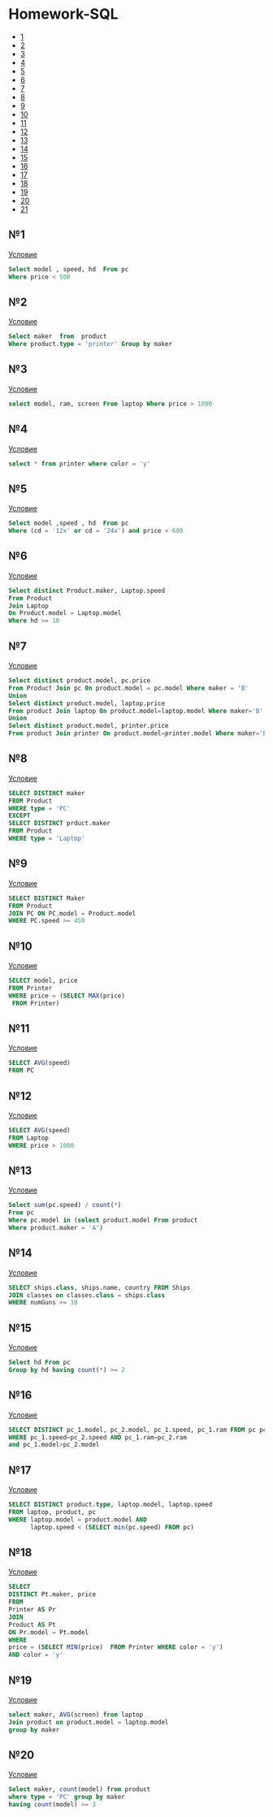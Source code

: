 # Homework-SQL
+ [1](#1)
+ [2](#2)
+ [3](#3)
+ [4](#4)
+ [5](#5)
+ [6](#6)
+ [7](#7)
+ [8](#8)
+ [9](#9)
+ [10](#10)
+ [11](#11)
+ [12](#12)
+ [13](#13)
+ [14](#14)
+ [15](#15)
+ [16](#16)
+ [17](#17)
+ [18](#18)
+ [19](#19)
+ [20](#20)
+ [21](#21)



## №1
<a taget="blanc" href="https://sql-ex.ru/learn_exercises.php?LN=1">Условие</a>

```sql
Select model , speed, hd  From pc 
Where price < 500
```

## №2
<a taget="blanc" href="https://sql-ex.ru/learn_exercises.php?LN=2">Условие</a>

```sql
Select maker  from  product 
Where product.type = 'printer' Group by maker
```

## №3
<a taget="blanc" href="https://sql-ex.ru/learn_exercises.php?LN=3">Условие</a>

```sql
select model, ram, screen From laptop Where price > 1000
```

## №4
<a taget="blanc" href="https://sql-ex.ru/learn_exercises.php?LN=4">Условие</a>

```sql
select * from printer where color = 'y'
```

## №5
<a taget="blanc" href="https://sql-ex.ru/learn_exercises.php?LN=5">Условие</a>

```sql
Select model ,speed , hd  From pc 
Where (cd = '12x' or cd = '24x') and price < 600
```

## №6
<a taget="blanc" href="https://sql-ex.ru/learn_exercises.php?LN=6">Условие</a>

```sql
Select distinct Product.maker, Laptop.speed
From Product 
Join Laptop 
On Product.model = Laptop.model
Where hd >= 10
```

## №7
<a taget="blanc" href="https://sql-ex.ru/learn_exercises.php?LN=7">Условие</a>

```sql
Select distinct product.model, pc.price
From Product Join pc On product.model = pc.model Where maker = 'B'
Union
Select distinct product.model, laptop.price
From product Join laptop On product.model=laptop.model Where maker='B'
Union
Select distinct product.model, printer.price
From product Join printer On product.model=printer.model Where maker='B'
```

## №8
<a taget="blanc" href="https://sql-ex.ru/learn_exercises.php?LN=8">Условие</a>

```sql
SELECT DISTINCT maker
FROM Product
WHERE type = 'PC'
EXCEPT
SELECT DISTINCT prduct.maker
FROM Product
WHERE type = 'Laptop'
```

## №9
<a taget="blanc" href="https://sql-ex.ru/learn_exercises.php?LN=9">Условие</a>

```sql
SELECT DISTINCT Maker
FROM Product 
JOIN PC ON PC.model = Product.model
WHERE PC.speed >= 450
```

## №10
<a taget="blanc" href="https://sql-ex.ru/learn_exercises.php?LN=10">Условие</a>

```sql
SELECT model, price
FROM Printer
WHERE price = (SELECT MAX(price) 
 FROM Printer)
```

## №11
<a taget="blanc" href="https://sql-ex.ru/learn_exercises.php?LN=11">Условие</a>

```sql
SELECT AVG(speed)
FROM PC
```

## №12
<a taget="blanc" href="https://sql-ex.ru/learn_exercises.php?LN=12">Условие</a>

```sql
SELECT AVG(speed)
FROM Laptop
WHERE price > 1000
```

## №13
<a taget="blanc" href="https://sql-ex.ru/learn_exercises.php?LN=13">Условие</a>

```sql
Select sum(pc.speed) / count(*)
From pc
Where pc.model in (select product.model From product
Where product.maker = 'A')

```

## №14
<a taget="blanc" href="https://sql-ex.ru/learn_exercises.php?LN=14">Условие</a>

```sql
SELECT ships.class, ships.name, country FROM Ships 
JOIN classes on classes.class = ships.class
WHERE numGuns >= 10
```

## №15
<a taget="blanc" href="https://sql-ex.ru/learn_exercises.php?LN=15">Условие</a>

```sql
Select hd From pc
Group by hd having count(*) >= 2
```

## №16
<a taget="blanc" href="https://sql-ex.ru/learn_exercises.php?LN=16">Условие</a>

```sql
SELECT DISTINCT pc_1.model, pc_2.model, pc_1.speed, pc_1.ram FROM pc pc_1, pc pc_2 
WHERE pc_1.speed=pc_2.speed AND pc_1.ram=pc_2.ram
and pc_1.model>pc_2.model
```
## №17
<a taget="blanc" href="https://sql-ex.ru/learn_exercises.php?LN=17">Условие</a>

```sql
SELECT DISTINCT product.type, laptop.model, laptop.speed
FROM laptop, product, pc
WHERE laptop.model = product.model AND
      laptop.speed < (SELECT min(pc.speed) FROM pc)
```
## №18
<a taget="blanc" href="https://sql-ex.ru/learn_exercises.php?LN=18">Условие</a>

```sql
SELECT
DISTINCT Pt.maker, price
FROM
Printer AS Pr
JOIN
Product AS Pt
ON Pr.model = Pt.model
WHERE
price = (SELECT MIN(price)  FROM Printer WHERE color = 'y')
AND color = 'y'
```
## №19
<a taget="blanc" href="https://sql-ex.ru/learn_exercises.php?LN=19">Условие</a>

```sql
select maker, AVG(screen) from laptop 
Join product on product.model = laptop.model 
group by maker
```
## №20
<a taget="blanc" href="https://sql-ex.ru/learn_exercises.php?LN=20">Условие</a>

```sql
Select maker, count(model) from product 
where type = 'PC' group by maker 
having count(model) >= 3
```
